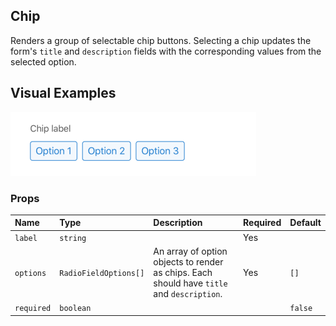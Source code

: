 ## Chip

Renders a group of selectable chip buttons. Selecting a chip updates the form's `title` and `description` fields with the corresponding values from the selected option.

## Visual Examples

![Default Chip](../assets/Chip/default.png)

### Props

| Name | Type | Description | Required | Default |
| :--- | :--- | :---------- | :-------- | :------- |
| `label` | `string` | | Yes | |
| `options` | `RadioFieldOptions[]` | An array of option objects to render as chips. Each should have `title` and `description`. | Yes | `[]` |
| `required` | `boolean` | | | `false` |
